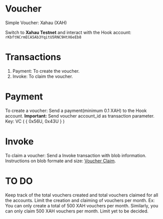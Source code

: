 # Voucher
Simple Voucher: Xahau (XAH)

Switch to **Xahau Testnet** and interact with the Hook account: `rKbftNCrmECA5Ab3YqitU5RNC9HtX6eEb8`

# Transactions
1. Payment: To create the voucher.
2. Invoke: To claim the voucher.


# Payment
To create a voucher: Send a payment(minimum 0.1 XAH) to the Hook account.
**Important:** Send voucher account_id as transaction parameter. Key: VC ( { 0x56U, 0x43U } )

# Invoke
To claim a voucher: Send a Invoke transaction with blob information.
Instructions on blob formate and size: [Voucher Claim](https://gist.github.com/WietseWind/5c3dfe291dd23bf2ca65edc39216dd42).


# TO DO
Keep track of the total vouchers created and total vouchers claimed for all the accounts.
Limit the creation and claiming of vouchers per month.
Ex: You can only create a total of 500 XAH vouchers per month. Similarly, you can only claim 500 XAH vouchers per month.
Limit yet to be decided.
